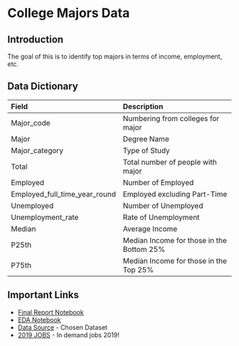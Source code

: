 # College Majors Data

## Introduction

The goal of this is to identify top majors in terms of income, employment, etc.

## Data Dictionary

| Field | Description |
| :--- | :--- |
| Major_code | Numbering from colleges for major |
| Major | Degree Name |
| Major_category | Type of Study |
| Total | Total number of people with major |
| Employed | Number of Employed |
| Employed_full_time_year_round | Employed excluding Part-Time |
| Unemployed | Number of Unemployed |
| Unemployment_rate | Rate of Unemployment |
| Median | Average Income |
| P25th | Median Income for those in the Bottom 25% |
| P75th | Median Income for those in the Top 25% |





## Important Links

* [Final Report Notebook](report.ipynb)
* [EDA Notebook](eda.ipynb)
* [Data Source](https://www.kaggle.com/fivethirtyeight/fivethirtyeight-college-majors-dataset#all-ages.csv) - Chosen Dataset
* [2019 JOBS](https://www.collegeconsensus.com/features/most-in-demand-degrees/) - In demand jobs 2019!


